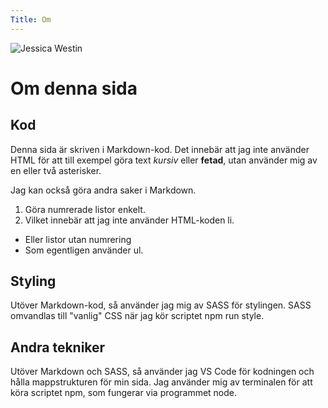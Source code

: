 ```yaml
---
Title: Om
---
```

<div class="img-right">
    <img src="image/chapala.jpeg?area=5,30,0,10" alt="Jessica Westin">
</div>

Om denna sida 
=========

Kod
---
Denna sida är skriven i Markdown-kod. Det innebär att jag inte använder HTML för att till exempel göra text *kursiv* eller **fetad**, utan använder mig av en eller två asterisker.

Jag kan också göra andra saker i Markdown. 
1. Göra numrerade listor enkelt.
2. Vilket innebär att jag inte använder HTML-koden li. 

- Eller listor utan numrering
- Som egentligen använder ul. 

Styling
---
Utöver Markdown-kod, så använder jag mig av SASS för stylingen. SASS omvandlas till "vanlig" CSS när jag kör scriptet npm run style. 

Andra tekniker
---

Utöver Markdown och SASS, så använder jag VS Code för kodningen och hålla mappstrukturen för min sida. Jag använder mig av terminalen för att köra scriptet npm, som fungerar via programmet node.
